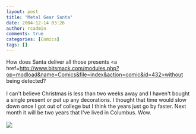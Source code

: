 ```yaml
---
layout: post
title: "Metal Gear Santa"
date: 2004-12-14 03:26
author: rcadmin
comments: true
categories: [Comics]
tags: []
---
```

How does Santa deliver all those presents <a href=http://www.bitsmack.com/modules.php?op=modload&name=Comics&file=index&action=comic&id=432>without being detected?</a><br />
<br />
I can't believe Christmas is less than two weeks away and I haven't bought a single present or put up any decorations. I thought that time would slow down once I got out of college but I think the years just go by faster. Next month it will be two years that I've lived in Columbus. Wow.<Br><br><!--more--><img src='http://dl.bitsmack.com/comics/20041214.png'   />
